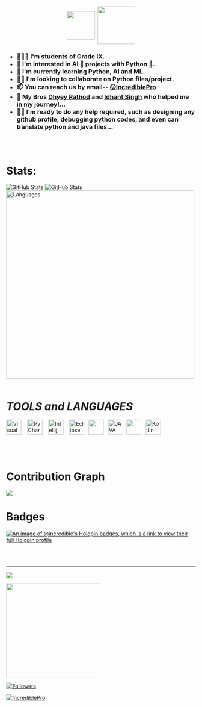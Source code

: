 <h1 align="center"><img src="https://raw.githubusercontent.com/MartinHeinz/MartinHeinz/master/wave.gif" width="75" align="center"> <img src="https://monophy.com/media/Jp3o3zJyOWwpXqFc25/monophy.gif" width=100 height=100 align="center"></h1>
<h3>
  
- 👨🏻‍🎓 I'm students of Grade IX. 
- 👀 I'm interested in AI 🤖 projects with Python 🐍.
- 🌱 I'm currently learning Python, AI and ML.
- 🤝🏻 I'm looking to collaborate on Python files/project.
- 📫 You can reach us by email-- [@IncrediblePro](mailto:rathod.bhavy77@gmail.com)
- 🤠 My Bros [Dhyey Rathod](https://www.github.com/InvisiblePro) and [Idhant Singh](https://www.github.com/Idhant-6) who helped me in my journey!... 
- 🦸‍♂️ I'm ready to do any help required, such as designing any github profile, debugging python codes, and even can translate python and java files...

</h3>
<br/>

<!-- ## 📚 REPOSITORIES 

<a href="https://github.com/IncrediblePro/IncrediblePro" >
  <img align="center" src="https://github-readme-stats.vercel.app/api/pin/?username=IncrediblePro&repo=IncrediblePro&theme=dark"/>
</a> -->

<br/>

# Stats:

<img alt="GitHub Stats" src="https://github-readme-streak-stats.herokuapp.com/?user=IncrediblePro&theme=radical&stroke=fff"/>
<img alt="GitHub Stats" src="https://github-readme-stats.vercel.app/api?username=IncrediblePro&show_icons=true&theme=radical&title_color=00ffff&text_color=fff"/>
<img alt="Languages" src="https://github-readme-stats.vercel.app/api/top-langs/?username=IncrediblePro&layout=compact&hide_border=false&theme=radical&show_icons=true&bg_color=151415&text_color=fff&title_color=0ff" width=500 "/> 
  
<br/>
<br/>



# ***TOOLS*** *and* ***LANGUAGES*** 
[<img alt="Visual Studio Code" src="https://cdn.icon-icons.com/icons2/2107/PNG/512/file_type_vscode_icon_130084.png" width="40px" />](https://code.visualstudio.com/) &nbsp;&nbsp;
[<img src="https://upload.wikimedia.org/wikipedia/commons/thumb/1/1d/PyCharm_Icon.svg/1024px-PyCharm_Icon.svg.png" alt="PyCharm" width="40px">](https://www.jetbrains.com/pycharm/) &nbsp;&nbsp; [<img src="https://upload.wikimedia.org/wikipedia/commons/thumb/9/9c/IntelliJ_IDEA_Icon.svg/1200px-IntelliJ_IDEA_Icon.svg.png" width="40px" alt="Intellij">](https://www.jetbrains.com/idea) &nbsp;&nbsp; [<img src="https://user-images.githubusercontent.com/11943860/46922529-b28cdc80-cfe0-11e8-9aec-0091161d3599.png" alt="Eclipse" width="40px">](https://www.eclipse.org/) &nbsp;&nbsp;[<img src="https://cdn.iconscout.com/icon/free/png-256/python-3521655-2945099.png" width="40px" />](https://www.python.org/) &nbsp;&nbsp;[<img src="https://cdn-icons-png.flaticon.com/512/226/226777.png" alt="JAVA" width="40px">](https://www.java.com/en/)&nbsp;&nbsp;[<img src="https://upload.wikimedia.org/wikipedia/commons/thumb/3/38/Jupyter_logo.svg/1200px-Jupyter_logo.svg.png" width="40px"/>](https://jupyter.org/) &nbsp;&nbsp;[<img src="https://upload.wikimedia.org/wikipedia/commons/thumb/7/74/Kotlin_Icon.png/1200px-Kotlin_Icon.png" alt="Kotlin" width="40px">](https://kotlinlang.org/)
<br/>
<br/>
<br/><br/>

# Contribution Graph

[<img src="https://activity-graph.herokuapp.com/graph?username=IncrediblePro&bg_color=0d1117&color=5bcdec&line=5bcdec&hide_border=true"/>](https://ww.github.com)

                                                                                                                                       
# Badges
                                                                                                                                       
[![An image of @incredible's Holopin badges, which is a link to view their full Holopin profile](https://holopin.me/incrediblepro)](https://holopin.io/@incrediblepro)

<br/><br/>

<hr>

![](https://komarev.com/ghpvc/?username=IncrediblePro&label=PROFILE+VIEWS&style=for-the-badge)

[<img src="https://img.shields.io/badge/Contact--me-@IncrediblePro-blue?style=for-the-badge&logo=gmail&link=mailto:rathod.bhavy77@gmail." width=250>](mailto:rathod.bhavy77@gmail.com)

[<img src="https://img.shields.io/github/followers/IncrediblePro?label=Followers&style=for-the-badge" alt="Followers"/>](https://github.com/IncrediblePro?tab=followers)

[<img src="https://img.shields.io/badge/GitHub-IncrediblePro-blue?logo=github&style=for-the-badge" alt="IncrediblePro">](https://github.com/IncrediblePro)
